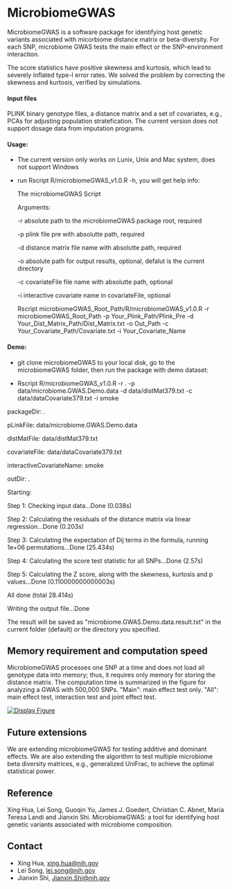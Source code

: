 # MicrobiomeGWAS

MicrobiomeGWAS is a software package for identifying host genetic variants associated with micorbiome distance matrix or beta-diversity. For each SNP, microbiome GWAS tests the main effect or the SNP-environment interaction. 

The score statistics have positive skewness and kurtosis, which lead to severely inflated type-I error rates. We solved the problem by correcting the skewness and kurtosis, verified by simulations.    




#### Input files
PLINK binary genotype files, a distance matrix and a set of covariates, e.g., PCAs for adjusting population stratefication. 
The current version does not support dosage data from imputation programs.

#### Usage:
- The current version only works on Lunix, Unix and Mac system, does not support Windows
- run Rscript R/microbiomeGWAS_v1.0.R -h, you will get help info:

  The microbiomeGWAS Script
  
  Arguments:
  
  -r	absolute path to the microbiomeGWAS package root, required
  
  -p	plink file pre with absolutte path, required
  
  -d	distance matrix file name with absolutte path, required
  
  -o	absolute path for output results, optional, defalut is the current directory
  
  -c	covariateFile file name with absolutte path, optional
  
  -i	interactive	covariate name in covariateFile, optional
  
  Rscript microbiomeGWAS_Root_Path/R/microbiomeGWAS_v1.0.R -r microbiomeGWAS_Root_Path -p Your_Plink_Path/Plink_Pre -d Your_Dist_Matrix_Path/Dist_Matrix.txt -o Out_Path -c Your_Covariate_Path/Covariate.txt -i Your_Covariate_Name

#### Demo:
- git clone microbiomeGWAS to your local disk, go to the microbiomeGWAS folder, then run the package with demo dataset:

- Rscript R/microbiomeGWAS_v1.0.R -r . -p data/microbiome.GWAS.Demo.data -d data/distMat379.txt -c data/dataCovariate379.txt -i smoke

packageDir: .

pLinkFile: data/microbiome.GWAS.Demo.data

distMatFile: data/distMat379.txt

covariateFile: data/dataCovariate379.txt

interactiveCovariateName: smoke

outDir: .

Starting:

Step 1: Checking input data...Done (0.038s)

Step 2: Calculating the residuals of the distance matrix via linear regression...Done (0.203s)

Step 3: Calculating the expectation of Dij terms in the formula, running 1e+06 permutations...Done (25.434s)

Step 4: Calculating the score test statistic for all SNPs...Done (2.57s)

Step 5: Calculating the Z score, along with the skewness, kurtosis and p values...Done (0.110000000000003s)

All done (total 28.414s)

Writing the output file...Done

The result will be saved as "microbiome.GWAS.Demo.data.result.txt" in the current folder (default) or the directory you specified.


## Memory requirement and computation speed
MicrobiomeGWAS processes one SNP at a time and does not load all genotype data into memory; thus, it requires only memory for storing the distance matrix. The computation time is summarized in the figure for analyzing a GWAS with 500,000 SNPs. "Main": main effect test only. "All": main effect test, interaction test and joint effect test. 


[![Display Figure](https://cloud.githubusercontent.com/assets/15255156/11046333/d8560a36-86fa-11e5-8105-6f644ee5c6d7.png)](https://github.com/lsncibb/microbiomeGWAS/)

## Future extensions
We are extending microbiomeGWAS for testing additive and dominant effects. We are also extending the algorithm to test multiple microbiome beta diversity matrices, e.g., generalized UniFrac, to achieve the optimal statistical power. 

## Reference
Xing Hua, Lei Song, Guoqin Yu, James J. Goedert, Christian C. Abnet, Maria Teresa Landi and Jianxin Shi. MicrobiomeGWAS: a tool for identifying host genetic variants associated with microbiome composition. 

## Contact
* Xing Hua, xing.hua@nih.gov
* Lei Song, lei.song@nih.gov
* Jianxin Shi, Jianxin.Shi@nih.gov

